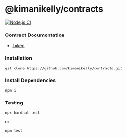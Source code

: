 # @kimanikelly/contracts

[![Node.js CI](https://github.com/kimanikelly/contracts/actions/workflows/node.js.yml/badge.svg)](https://github.com/kimanikelly/contracts/actions/workflows/node.js.yml)

### Contract Documentation

- [Token](docs/token.md)

### Installation

```
git clone https://github.com/kimanikelly/contracts.git
```

### Install Dependencies

```
npm i
```

### Testing

```
npx hardhat test
```

or

```
npm test
```
